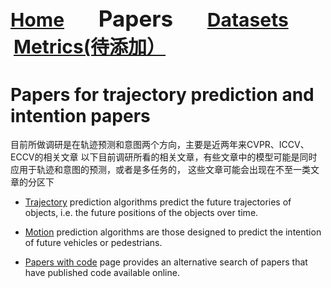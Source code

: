 <a name=top></a>
---
<a href=../README.md#top><l style="font-size:30px">Home</l></a>&nbsp; &nbsp; &nbsp; &nbsp; &nbsp; &nbsp;<l style="font-size:35px">Papers</l>&nbsp; &nbsp; &nbsp; &nbsp; &nbsp; &nbsp;<a href=../datasets/datasets.md#top><l style="font-size:30px">Datasets</l></a>&nbsp; &nbsp; &nbsp; &nbsp; &nbsp; &nbsp;<a href=../metrics.md#top><l style="font-size:30px">Metrics(待添加）</l></a>&nbsp; &nbsp; &nbsp; &nbsp; &nbsp; &nbsp;
---
# Papers for trajectory prediction and intention papers
目前所做调研是在轨迹预测和意图两个方向，主要是近两年来CVPR、ICCV、ECCV的相关文章
以下目前调研所看的相关文章，有些文章中的模型可能是同时应用于轨迹和意图的预测，或者是多任务的，
这些文章可能会出现在不至一类文章的分区下

* <a href=trajectory_papers.md#top>Trajectory</a> prediction algorithms predict the future trajectories of objects, i.e. the future positions of the objects over time.

* <a href=intention_papers.md#top>Motion</a> prediction algorithms are those designed to predict the intention of future vehicles or pedestrians.

* <a href=papers_with_code.md#top>Papers with code</a> page provides an alternative search of papers that have published code available online.